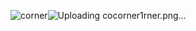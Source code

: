 ![corner](https://github.com/user-attachments/assets/5ed519bf-286b-4852-8682-bf786743dadf)![Uploading co![corner1](https://github.com/user-attachments/assets/6a724112-8b18-4af9-aeec-253178c026a3)rner.png…]()
